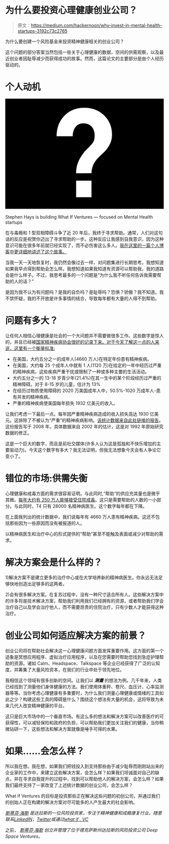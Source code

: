 # 为什么要投资心理健康创业公司？

> 原文：<https://medium.com/hackernoon/why-invest-in-mental-health-startups-3192c73c2765>

为什么要创建一个风险基金来投资精神健康相关的创业公司？

这个问题的部分答案当然包括一些关于心理健康的数据，空间的供需观察，以及最近创业者因耻辱减少而获得成功的故事。然而，这篇论文的主要部分是由个人经历驱动的。

# 个人动机

![](img/7c0b04141f55e9dcd6b32b3e34fc91dd.png)

Stephen Hays is building What If Ventures — focused on Mental Health startups

在与毒瘾和 1 型双相障碍斗争了近 20 年后，我终于寻求帮助。通常，人们对这句话的反应是祝贺你迈出了寻求帮助的一步。这种反应让我感到自我意识，因为这种意识可能在很多年前就已经实现了，而不必伤害这么多人。[我在这里的一篇个人博客中更详细地讲述了这个故事。](/invisible-illness/mentalhealth-704125d81ba0?source=friends_link&sk=0f7cb81bad69a115631dd6b06cc195f2)

当我一天一天地恢复时，我仍然会像过去一样，对问题集进行长期思考。我想知道如果我早点得到帮助会怎么样。我想知道如果我知道有资源可以帮助我，我的道路会是什么样子。不过，我思考最多的一个问题是“为什么我不听任何告诉我需要帮助的人的话？”

是因为我不认为有问题吗？是我的自负吗？是耻辱吗？恐惧？骄傲？我不知道。我不禁怀疑，我的不开放是许多事情的结合，导致每年都有大量的人得不到帮助。

# 问题有多大？

让任何人相信心理健康是社会的一个大问题并不需要做很多工作。这些数字是惊人的，并且已经被[国家精神疾病协会很好的记录下来。对于今天了解这一点的人来说，这里有一个衡量标准:](https://www.nami.org/learn-more/mental-health-by-the-numbers)

*   在美国，大约五分之一的成年人(4660 万人)在特定年份患有精神疾病。
*   在美国，大约每 25 个成年人中就有 1 人(1120 万)在给定的一年中经历过严重的精神疾病，这些疾病严重干扰或限制了一种或多种主要的生活活动。
*   大约五分之一的 13-18 岁青少年(21.4%)在其一生中的某个阶段经历过严重的精神障碍。对于 8-15 岁的儿童，估计为 13%
*   在经历过物质使用障碍的 2020 万美国成年人中，50.5%-1020 万成年人-患有并发的精神疾病。
*   严重的精神疾病使美国每年损失 1932 亿美元的收入。

让我们考虑一下最后一点。每年因严重精神疾病造成的收入损失高达 1930 亿美元。这排除了不被认为“严重”的精神疾病影响。[该统计数据来自此处链接的报告](http://https://ajp.psychiatryonline.org/doi/full/10.1176/appi.ajp.2008.08030366)。这份报告写于 2008 年。具体数据来自 2002 年的估计，这是对 1992 年原始研究数据的修正。

这是一个巨大的数字，而且是前社交媒体(许多人认为这是孤独和不快乐增加的主要驱动力)。今天这个数字有多大？我无法证明，但我无法想象今天会有人争论它变小了。

# 错位的市场:供需失衡

心理健康和戒毒方面的需求很容易证明。与此同时,“帮助”的供应充其量也是微乎其微。[每年大约有 250 万人能够接受住院戒毒](https://www.marketwatch.com/press-release/the-us-addiction-rehab-industry-2014-08-04-52033057)。这只是需要帮助的人数的一小部分。与此同时，T4 只有 28000 名精神病医生。这个数字每年都在下降。

在上面我列出的统计数据中，我们说每年有 4660 万人患有精神疾病。这还不包括那些因为一些原因而没有被报道的人。

以精神病医生和治疗中心的形式提供的“帮助”甚至不能触及表面或减少对帮助的需求。

# 解决方案会是什么样的？

1)解决方案不是建立更多的治疗中心或在大学培养新的精神病医生。你永远无法足够快地创造出足够多的这两者。

2)会有很多解决方案。在复苏过程中，没有一种尺寸适合所有人。这些解决方案中的许多将是技术解决方案，帮助我们利用我们已经拥有的资源，或者帮助我们学会治疗自己以及学会治疗他人，而不需要昂贵的住院治疗，只有少数人才能获得这种治疗。

# 创业公司如何适应解决方案的前景？

创业公司将在帮助社会解决这一心理健康问题方面发挥重要作用。这方面的第一个迹象是冥想应用程序、虚拟治疗应用程序，以及在您需要时帮助您找到急症护理帮助的资源。诸如 Calm、Headspace、Talkspace 等企业已经获得了广泛的认知度，并筹集了大量风险资本，在我们的行业中处于领先地位。

我相信这个领域有很多创新的空间。让我们以 ***测量*** 的想法为例。几千年来，人类已经找到了测量他们身体健康的方法。我们使用体重秤、卷尺、血压计、心率监测器等等。当你考虑心理健康有多重要时，为什么我们测量心理健康或情绪的工具如此之少？构建这些工具的障碍是什么？围绕这个想法有大量的机会，这将导致为未来几代人改变精神健康的平台。

这只是巨大市场中的一个垂直市场。有这么多的想法和解决方案可以改善医疗的可获得性，可以减轻保险和政府的负担，可以帮助我们更加关注我们的健康，当你稍微钻研一下，这些想法和解决方案就像是唾手可得的水果。

# 如果……会怎么样？

所以我在想。我在想，如果我们把钱投入到支持那些由于减少耻辱而刚刚站出来的企业家的工作中，来建立这些解决方案，会怎么样？如果我们坦诚面对自己的缺点，并在寻求自我提升的过程中，找到可以帮助他人的解决方案，会怎么样？如果我们最终支持了一家改变了上述统计数据的创业公司，会怎么样？

What If Ventures 的目标是投资那些正在解决这些问题的初创公司，并通过我们的创始人正在构建的解决方案对尽可能多的人产生最大的社会影响。

[*斯蒂芬·海斯*](https://stephenrhays.com/) *是达拉斯的一位风险投资家，专注于精神健康和成瘾康复行业。随意联系*[*LinkedIN*](https://www.linkedin.com/in/stephen-hays-71b571101/)*，*[*Twitter*](https://twitter.com/hazesyah)*或通过*[*what if . VC*](http://whatif.vc/)

之前， [*斯蒂芬·海斯*](https://stephenrhays.com/) *创立并管理了位于德克萨斯州达拉斯的风险投资公司 Deep Space Ventures。*